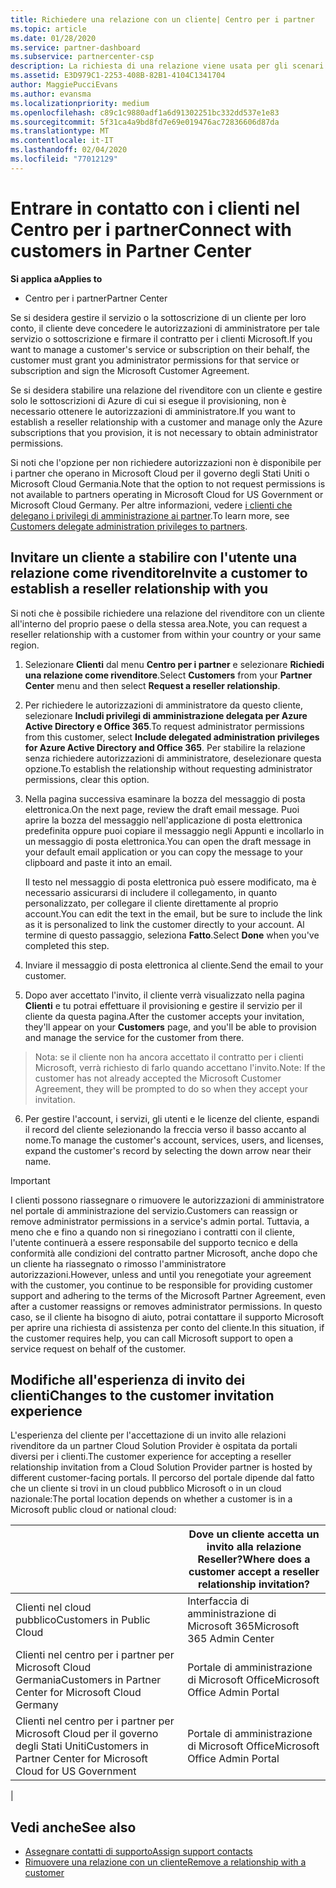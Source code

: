 ```yaml
---
title: Richiedere una relazione con un cliente| Centro per i partner
ms.topic: article
ms.date: 01/28/2020
ms.service: partner-dashboard
ms.subservice: partnercenter-csp
description: La richiesta di una relazione viene usata per gli scenari multipartner e multicanale. È anche utile se un cliente rimuove i tuoi privilegi di amministratore delegato e devi ripristinarli per effettuare il provisioning o fornire supporto.
ms.assetid: E3D979C1-2253-408B-82B1-4104C1341704
author: MaggiePucciEvans
ms.author: evansma
ms.localizationpriority: medium
ms.openlocfilehash: c89c1c9880adf1a6d91302251bc332dd537e1e83
ms.sourcegitcommit: 5f31ca4a9bd8fd7e69e019476ac72836606d87da
ms.translationtype: MT
ms.contentlocale: it-IT
ms.lasthandoff: 02/04/2020
ms.locfileid: "77012129"
---
```

# <a name="connect-with-customers-in-partner-center"></a><span data-ttu-id="20271-104">Entrare in contatto con i clienti nel Centro per i partner</span><span class="sxs-lookup"><span data-stu-id="20271-104">Connect with customers in Partner Center</span></span>

<span data-ttu-id="20271-105">**Si applica a**</span><span class="sxs-lookup"><span data-stu-id="20271-105">**Applies to**</span></span>

-  <span data-ttu-id="20271-106">Centro per i partner</span><span class="sxs-lookup"><span data-stu-id="20271-106">Partner Center</span></span>

<span data-ttu-id="20271-107">Se si desidera gestire il servizio o la sottoscrizione di un cliente per loro conto, il cliente deve concedere le autorizzazioni di amministratore per tale servizio o sottoscrizione e firmare il contratto per i clienti Microsoft.</span><span class="sxs-lookup"><span data-stu-id="20271-107">If you want to manage a customer's service or subscription on their behalf, the customer must grant you administrator permissions for that service or subscription and sign the Microsoft Customer Agreement.</span></span>

<span data-ttu-id="20271-108">Se si desidera stabilire una relazione del rivenditore con un cliente e gestire solo le sottoscrizioni di Azure di cui si esegue il provisioning, non è necessario ottenere le autorizzazioni di amministratore.</span><span class="sxs-lookup"><span data-stu-id="20271-108">If you want to establish a reseller relationship with a customer and manage only the Azure subscriptions that you provision, it is not necessary to obtain administrator permissions.</span></span>

<span data-ttu-id="20271-109">Si noti che l'opzione per non richiedere autorizzazioni non è disponibile per i partner che operano in Microsoft Cloud per il governo degli Stati Uniti o Microsoft Cloud Germania.</span><span class="sxs-lookup"><span data-stu-id="20271-109">Note that the option to not request permissions is not available to partners operating in Microsoft Cloud for US Government or Microsoft Cloud Germany.</span></span> <span data-ttu-id="20271-110">Per altre informazioni, vedere [i clienti che delegano i privilegi di amministrazione ai partner](https://docs.microsoft.com/partner-center/customers_revoke_admin_privileges).</span><span class="sxs-lookup"><span data-stu-id="20271-110">To learn more, see [Customers delegate administration privileges to partners](https://docs.microsoft.com/partner-center/customers_revoke_admin_privileges).</span></span>


## <a name="invite-a-customer-to-establish-a-reseller-relationship-with-you"></a><span data-ttu-id="20271-111">Invitare un cliente a stabilire con l'utente una relazione come rivenditore</span><span class="sxs-lookup"><span data-stu-id="20271-111">Invite a customer to establish a reseller relationship with you</span></span>

<span data-ttu-id="20271-112">Si noti che è possibile richiedere una relazione del rivenditore con un cliente all'interno del proprio paese o della stessa area.</span><span class="sxs-lookup"><span data-stu-id="20271-112">Note, you can request a reseller relationship with a customer from within your country or your same region.</span></span>

1.  <span data-ttu-id="20271-113">Selezionare **Clienti** dal menu **Centro per i partner** e selezionare **Richiedi una relazione come rivenditore**.</span><span class="sxs-lookup"><span data-stu-id="20271-113">Select **Customers** from your **Partner Center** menu and then select **Request a reseller relationship**.</span></span>

2.  <span data-ttu-id="20271-114">Per richiedere le autorizzazioni di amministratore da questo cliente, selezionare **Includi privilegi di amministrazione delegata per Azure Active Directory e Office 365**.</span><span class="sxs-lookup"><span data-stu-id="20271-114">To request administrator permissions from this customer, select **Include delegated administration privileges for Azure Active Directory and Office 365**.</span></span> <span data-ttu-id="20271-115">Per stabilire la relazione senza richiedere autorizzazioni di amministratore, deselezionare questa opzione.</span><span class="sxs-lookup"><span data-stu-id="20271-115">To establish the relationship without requesting administrator permissions, clear this option.</span></span> 

3.  <span data-ttu-id="20271-116">Nella pagina successiva esaminare la bozza del messaggio di posta elettronica.</span><span class="sxs-lookup"><span data-stu-id="20271-116">On the next page, review the draft email message.</span></span> <span data-ttu-id="20271-117">Puoi aprire la bozza del messaggio nell'applicazione di posta elettronica predefinita oppure puoi copiare il messaggio negli Appunti e incollarlo in un messaggio di posta elettronica.</span><span class="sxs-lookup"><span data-stu-id="20271-117">You can open the draft message in your default email application or you can copy the message to your clipboard and paste it into an email.</span></span> 

    <span data-ttu-id="20271-118">Il testo nel messaggio di posta elettronica può essere modificato, ma è necessario assicurarsi di includere il collegamento, in quanto personalizzato, per collegare il cliente direttamente al proprio account.</span><span class="sxs-lookup"><span data-stu-id="20271-118">You can edit the text in the email, but be sure to include the link as it is personalized to link the customer directly to your account.</span></span> <span data-ttu-id="20271-119">Al termine di questo passaggio, seleziona **Fatto**.</span><span class="sxs-lookup"><span data-stu-id="20271-119">Select **Done** when you've completed this step.</span></span>

3.  <span data-ttu-id="20271-120">Inviare il messaggio di posta elettronica al cliente.</span><span class="sxs-lookup"><span data-stu-id="20271-120">Send the email to your customer.</span></span>

5.  <span data-ttu-id="20271-121">Dopo aver accettato l'invito, il cliente verrà visualizzato nella pagina **Clienti** e tu potrai effettuare il provisioning e gestire il servizio per il cliente da questa pagina.</span><span class="sxs-lookup"><span data-stu-id="20271-121">After the customer accepts your invitation, they'll appear on your **Customers** page, and you'll be able to provision and manage the service for the customer from there.</span></span>

><span data-ttu-id="20271-122">Nota: se il cliente non ha ancora accettato il contratto per i clienti Microsoft, verrà richiesto di farlo quando accettano l'invito.</span><span class="sxs-lookup"><span data-stu-id="20271-122">Note: If the customer has not already accepted the Microsoft Customer Agreement, they will be prompted to do so when they accept your invitation.</span></span> 
 
6.  <span data-ttu-id="20271-123">Per gestire l'account, i servizi, gli utenti e le licenze del cliente, espandi il record del cliente selezionando la freccia verso il basso accanto al nome.</span><span class="sxs-lookup"><span data-stu-id="20271-123">To manage the customer's account, services, users, and licenses, expand the customer's record by selecting the down arrow near their name.</span></span>


> [!IMPORTANT]  
> <span data-ttu-id="20271-124">I clienti possono riassegnare o rimuovere le autorizzazioni di amministratore nel portale di amministrazione del servizio.</span><span class="sxs-lookup"><span data-stu-id="20271-124">Customers can reassign or remove administrator permissions in a service's admin portal.</span></span> <span data-ttu-id="20271-125">Tuttavia, a meno che e fino a quando non si rinegoziano i contratti con il cliente, l'utente continuerà a essere responsabile del supporto tecnico e della conformità alle condizioni del contratto partner Microsoft, anche dopo che un cliente ha riassegnato o rimosso l'amministratore autorizzazioni.</span><span class="sxs-lookup"><span data-stu-id="20271-125">However, unless and until you renegotiate your agreement with the customer, you continue to be responsible for providing customer support and adhering to the terms of the Microsoft Partner Agreement, even after a customer reassigns or removes administrator permissions.</span></span> <span data-ttu-id="20271-126">In questo caso, se il cliente ha bisogno di aiuto, potrai contattare il supporto Microsoft per aprire una richiesta di assistenza per conto del cliente.</span><span class="sxs-lookup"><span data-stu-id="20271-126">In this situation, if the customer requires help, you can call Microsoft support to open a service request on behalf of the customer.</span></span>

## <a name="changes-to-the-customer-invitation-experience"></a><span data-ttu-id="20271-127">Modifiche all'esperienza di invito dei clienti</span><span class="sxs-lookup"><span data-stu-id="20271-127">Changes to the customer invitation experience</span></span>

<span data-ttu-id="20271-128">L'esperienza del cliente per l'accettazione di un invito alle relazioni rivenditore da un partner Cloud Solution Provider è ospitata da portali diversi per i clienti.</span><span class="sxs-lookup"><span data-stu-id="20271-128">The customer experience for accepting a reseller relationship invitation from a Cloud Solution Provider partner is hosted by different customer-facing portals.</span></span> <span data-ttu-id="20271-129">Il percorso del portale dipende dal fatto che un cliente si trovi in un cloud pubblico Microsoft o in un cloud nazionale:</span><span class="sxs-lookup"><span data-stu-id="20271-129">The portal location depends on whether a customer is in a Microsoft public cloud or national cloud:</span></span> 

|  | <span data-ttu-id="20271-130">Dove un cliente accetta un invito alla relazione Reseller?</span><span class="sxs-lookup"><span data-stu-id="20271-130">Where does a customer accept a reseller relationship invitation?</span></span> |
|---------|---------
| <span data-ttu-id="20271-131">Clienti nel cloud pubblico</span><span class="sxs-lookup"><span data-stu-id="20271-131">Customers in Public Cloud</span></span> | <span data-ttu-id="20271-132">Interfaccia di amministrazione di Microsoft 365</span><span class="sxs-lookup"><span data-stu-id="20271-132">Microsoft 365 Admin Center</span></span> |
| <span data-ttu-id="20271-133">Clienti nel centro per i partner per Microsoft Cloud Germania</span><span class="sxs-lookup"><span data-stu-id="20271-133">Customers in Partner Center for Microsoft Cloud Germany</span></span> | <span data-ttu-id="20271-134">Portale di amministrazione di Microsoft Office</span><span class="sxs-lookup"><span data-stu-id="20271-134">Microsoft Office Admin Portal</span></span> |
| <span data-ttu-id="20271-135">Clienti nel centro per i partner per Microsoft Cloud per il governo degli Stati Uniti</span><span class="sxs-lookup"><span data-stu-id="20271-135">Customers in Partner Center for Microsoft Cloud for US Government</span></span> | <span data-ttu-id="20271-136">Portale di amministrazione di Microsoft Office</span><span class="sxs-lookup"><span data-stu-id="20271-136">Microsoft Office Admin Portal</span></span> |
|

## <a name="see-also"></a><span data-ttu-id="20271-137">Vedi anche</span><span class="sxs-lookup"><span data-stu-id="20271-137">See also</span></span>

- [<span data-ttu-id="20271-138">Assegnare contatti di supporto</span><span class="sxs-lookup"><span data-stu-id="20271-138">Assign support contacts</span></span>](assign-support-contacts.md)
- [<span data-ttu-id="20271-139">Rimuovere una relazione con un cliente</span><span class="sxs-lookup"><span data-stu-id="20271-139">Remove a relationship with a customer</span></span>](remove-a-relationship.md)
